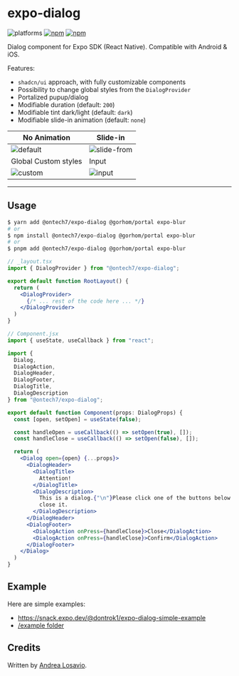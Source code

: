 # expo-dialog

![platforms](https://img.shields.io/badge/platforms-Android%20%7C%20iOS-brightgreen.svg?style=flat-square&colorB=191A17)
[![npm](https://img.shields.io/npm/v/@ontech7/expo-dialog.svg?style=flat-square)](https://www.npmjs.com/package/@ontech7/expo-dialog)
[![npm](https://img.shields.io/npm/dm/@ontech/expo-dialog.svg?style=flat-square&colorB=007ec6)](https://www.npmjs.com/package/@ontech7/expo-dialog)

Dialog component for Expo SDK (React Native). Compatible with Android & iOS.

Features:

- `shadcn/ui` approach, with fully customizable components
- Possibility to change global styles from the `DialogProvider`
- Portalized pupup/dialog
- Modifiable duration (default: `200`)
- Modifiable tint dark/light (default: `dark`)
- Modifiable slide-in animation (default: `none`)

| No Animation | Slide-in |
|---|---|
|![default](https://github.com/user-attachments/assets/01d5fd43-aad5-42ea-8da1-793e9446b898)|![slide-from](https://github.com/user-attachments/assets/2e0d3f91-4c7b-4e8c-9f56-621e8f1e79e5)|
| Global Custom styles | Input |
|![custom](https://github.com/user-attachments/assets/27069773-57de-4819-ae84-0088253b8fee)|![input](https://github.com/user-attachments/assets/c8bbd400-ff0a-4d42-8589-945c53d9fdf8)|

---

## Usage

```bash
$ yarn add @ontech7/expo-dialog @gorhom/portal expo-blur
# or
$ npm install @ontech7/expo-dialog @gorhom/portal expo-blur
# or
$ pnpm add @ontech7/expo-dialog @gorhom/portal expo-blur
```

```jsx
// _layout.tsx
import { DialogProvider } from "@ontech7/expo-dialog";

export default function RootLayout() {
  return (
    <DialogProvider>
      {/* ... rest of the code here ... */}
    </DialogProvider>
  )
}

// Component.jsx
import { useState, useCallback } from "react";

import {
  Dialog,
  DialogAction,
  DialogHeader,
  DialogFooter,
  DialogTitle,
  DialogDescription
} from "@ontech7/expo-dialog";

export default function Component(props: DialogProps) {
  const [open, setOpen] = useState(false);

  const handleOpen = useCallback(() => setOpen(true), []);
  const handleClose = useCallback(() => setOpen(false), []);

  return (
    <Dialog open={open} {...props}>
      <DialogHeader>
        <DialogTitle>
          Attention!
        </DialogTitle>
        <DialogDescription>
          This is a dialog.{"\n"}Please click one of the buttons below to
          close it.
        </DialogDescription>
      </DialogHeader>
      <DialogFooter>
        <DialogAction onPress={handleClose}>Close</DialogAction>
        <DialogAction onPress={handleClose}>Confirm</DialogAction>
      </DialogFooter>
    </Dialog>
  )
}
```

## Example

Here are simple examples:

- https://snack.expo.dev/@dontrok1/expo-dialog-simple-example
- [/example folder](/example/)

## Credits

Written by [Andrea Losavio](https://linkedin.com/in/andrea-losavio).
